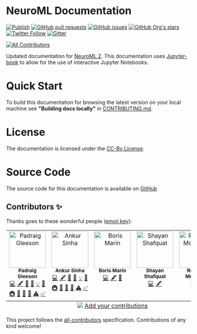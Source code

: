 # NeuroML Documentation
[![Publish](https://github.com/NeuroML/Documentation/actions/workflows/publish.yml/badge.svg)](https://github.com/NeuroML/Documentation/actions/workflows/publish.yml)
[![GitHub pull requests](https://img.shields.io/github/issues-pr/NeuroML/Documentation)](https://github.com/NeuroML/Documentation/pulls)
[![GitHub issues](https://img.shields.io/github/issues/NeuroML/Documentation)](https://github.com/NeuroML/Documentation/issues)
[![GitHub Org's stars](https://img.shields.io/github/stars/NeuroML?style=social)](https://github.com/NeuroML)
[![Twitter Follow](https://img.shields.io/twitter/follow/NeuroML?style=social)](https://twitter.com/NeuroML)
[![Gitter](https://badges.gitter.im/NeuroML/community.svg)](https://gitter.im/NeuroML/community?utm_source=badge&utm_medium=badge&utm_campaign=pr-badge)
<!-- ALL-CONTRIBUTORS-BADGE:START - Do not remove or modify this section -->
[![All Contributors](https://img.shields.io/badge/all_contributors-5-orange.svg?style=flat-square)](#contributors-)
<!-- ALL-CONTRIBUTORS-BADGE:END -->


Updated documentation for [NeuroML 2](https://neuroml.org/).
This documentation uses [Jupyter-book](https://jupyterbook.org/) to allow for the use of interactive Jupyter Notebooks.

# Quick Start
To build this documentation for browsing the latest version on your local machine see **"Building docs locally"** in [CONTRIBUTING.md](https://github.com/NeuroML/Documentation/blob/master/CONTRIBUTING.md).

# License
The documentation is licensed under the [CC-By License](https://creativecommons.org/licenses/by/4.0/).

# Source Code
The source code for this documentation is available on [GitHub](https://github.com/NeuroML/Documentation)

## Contributors ✨

Thanks goes to these wonderful people ([emoji key](https://allcontributors.org/docs/en/emoji-key)):

<!-- ALL-CONTRIBUTORS-LIST:START - Do not remove or modify this section -->
<!-- prettier-ignore-start -->
<!-- markdownlint-disable -->
<table>
  <tbody>
    <tr>
      <td align="center" valign="top" width="14.28%"><a href="http://www.opensourcebrain.org/"><img src="https://avatars.githubusercontent.com/u/1556687?v=4?s=100" width="100px;" alt="Padraig Gleeson"/><br /><sub><b>Padraig Gleeson</b></sub></a><br /><a href="https://github.com/NeuroML/Documentation/commits?author=pgleeson" title="Code">💻</a> <a href="#content-pgleeson" title="Content">🖋</a> <a href="#data-pgleeson" title="Data">🔣</a> <a href="https://github.com/NeuroML/Documentation/commits?author=pgleeson" title="Documentation">📖</a> <a href="#example-pgleeson" title="Examples">💡</a> <a href="#ideas-pgleeson" title="Ideas, Planning, & Feedback">🤔</a> <a href="#infra-pgleeson" title="Infrastructure (Hosting, Build-Tools, etc)">🚇</a> <a href="#maintenance-pgleeson" title="Maintenance">🚧</a> <a href="#question-pgleeson" title="Answering Questions">💬</a> <a href="#research-pgleeson" title="Research">🔬</a> <a href="https://github.com/NeuroML/Documentation/commits?author=pgleeson" title="Tests">⚠️</a> <a href="#tutorial-pgleeson" title="Tutorials">✅</a></td>
      <td align="center" valign="top" width="14.28%"><a href="https://ankursinha.in/"><img src="https://avatars.githubusercontent.com/u/102575?v=4?s=100" width="100px;" alt="Ankur Sinha"/><br /><sub><b>Ankur Sinha</b></sub></a><br /><a href="https://github.com/NeuroML/Documentation/commits?author=sanjayankur31" title="Code">💻</a> <a href="#content-sanjayankur31" title="Content">🖋</a> <a href="#data-sanjayankur31" title="Data">🔣</a> <a href="https://github.com/NeuroML/Documentation/commits?author=sanjayankur31" title="Documentation">📖</a> <a href="#example-sanjayankur31" title="Examples">💡</a> <a href="#ideas-sanjayankur31" title="Ideas, Planning, & Feedback">🤔</a> <a href="#infra-sanjayankur31" title="Infrastructure (Hosting, Build-Tools, etc)">🚇</a> <a href="#maintenance-sanjayankur31" title="Maintenance">🚧</a> <a href="#question-sanjayankur31" title="Answering Questions">💬</a> <a href="#research-sanjayankur31" title="Research">🔬</a> <a href="https://github.com/NeuroML/Documentation/commits?author=sanjayankur31" title="Tests">⚠️</a> <a href="#tutorial-sanjayankur31" title="Tutorials">✅</a></td>
      <td align="center" valign="top" width="14.28%"><a href="https://github.com/borismarin"><img src="https://avatars.githubusercontent.com/u/3452783?v=4?s=100" width="100px;" alt="Boris Marin"/><br /><sub><b>Boris Marin</b></sub></a><br /><a href="https://github.com/NeuroML/Documentation/commits?author=borismarin" title="Code">💻</a> <a href="#content-borismarin" title="Content">🖋</a> <a href="https://github.com/NeuroML/Documentation/pulls?q=is%3Apr+reviewed-by%3Aborismarin" title="Reviewed Pull Requests">👀</a></td>
      <td align="center" valign="top" width="14.28%"><a href="https://github.com/shayan823"><img src="https://avatars.githubusercontent.com/u/16141677?v=4?s=100" width="100px;" alt="Shayan Shafquat"/><br /><sub><b>Shayan Shafquat</b></sub></a><br /><a href="https://github.com/NeuroML/Documentation/commits?author=shayan823" title="Code">💻</a> <a href="#content-shayan823" title="Content">🖋</a></td>
      <td align="center" valign="top" width="14.28%"><a href="https://github.com/ramcdougal"><img src="https://avatars.githubusercontent.com/u/6668090?v=4?s=100" width="100px;" alt="Robert A McDougal"/><br /><sub><b>Robert A McDougal</b></sub></a><br /><a href="https://github.com/NeuroML/Documentation/commits?author=ramcdougal" title="Code">💻</a> <a href="#content-ramcdougal" title="Content">🖋</a></td>
    </tr>
  </tbody>
  <tfoot>
    <tr>
      <td align="center" size="13px" colspan="7">
        <img src="https://raw.githubusercontent.com/all-contributors/all-contributors-cli/1b8533af435da9854653492b1327a23a4dbd0a10/assets/logo-small.svg">
          <a href="https://all-contributors.js.org/docs/en/bot/usage">Add your contributions</a>
        </img>
      </td>
    </tr>
  </tfoot>
</table>

<!-- markdownlint-restore -->
<!-- prettier-ignore-end -->

<!-- ALL-CONTRIBUTORS-LIST:END -->

This project follows the [all-contributors](https://github.com/all-contributors/all-contributors) specification. Contributions of any kind welcome!
